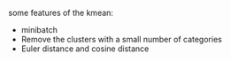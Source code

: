 
 some features of the kmean:
 * minibatch
 * Remove the clusters with a small number of categories
 * Euler distance and cosine distance
